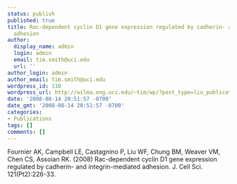 ```yaml
---
status: publish
published: true
title: Rac-dependent cyclin D1 gene expression regulated by cadherin- and integrin-mediated
  adhesion
author:
  display_name: admin
  login: admin
  email: tim.smith@uci.edu
  url: ''
author_login: admin
author_email: tim.smith@uci.edu
wordpress_id: 110
wordpress_url: http://wilma.eng.uci.edu/~tim/wp/?post_type=liu_publication&#038;p=110
date: '2008-08-14 20:51:57 -0700'
date_gmt: '2008-08-14 20:51:57 -0700'
categories:
- Publications
tags: []
comments: []
---
```

<p>Fournier AK, Campbell LE, Castagnino P, Liu WF, Chung BM, Weaver VM, Chen CS, Assoian RK. (2008) Rac-dependent cyclin D1 gene expression regulated by cadherin- and integrin-mediated adhesion. J. Cell Sci. 121(Pt2):226-33.</p>
